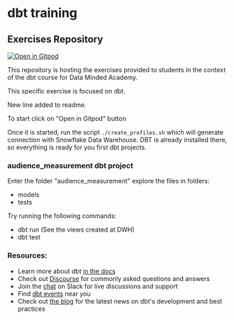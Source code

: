 # dbt training
## Exercises Repository

[![Open in
Gitpod](https://gitpod.io/button/open-in-gitpod.svg)](https://gitpod.io/from-referrer/)

This repository is hosting the exercises provided to students in the context of 
the dbt course for Data Minded Academy.

This specific exercise is focused on dbt.

New line added to readme.

To start click on "Open in Gitpod" button

Once it is started, run the script ```./create_profiles.sh``` which will generate connection
with Snowflake Data Warehouse. DBT is already installed there, so everything
is ready for you first dbt projects.

### audience_measurement dbt project
Enter the folder "audience_measurement" explore the files in folders:
- models
- tests


Try running the following commands:
- dbt run (See the views created at DWH)
- dbt test

### Resources:
- Learn more about dbt [in the docs](https://docs.getdbt.com/docs/introduction)
- Check out [Discourse](https://discourse.getdbt.com/) for commonly asked questions and answers
- Join the [chat](https://community.getdbt.com/) on Slack for live discussions and support
- Find [dbt events](https://events.getdbt.com) near you
- Check out [the blog](https://blog.getdbt.com/) for the latest news on dbt's development and best practices
